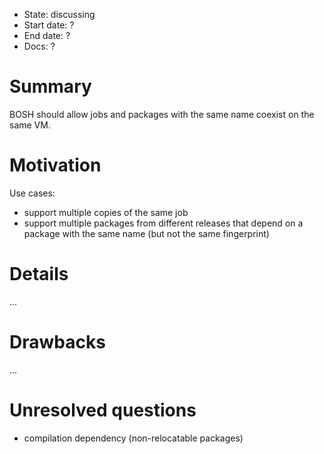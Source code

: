 - State: discussing
- Start date: ?
- End date: ?
- Docs: ?

# Summary

BOSH should allow jobs and packages with the same name coexist on the same VM.

# Motivation

Use cases:

- support multiple copies of the same job
- support multiple packages from different releases that depend on a package with the same name (but not the same fingerprint)

# Details

...

# Drawbacks

...

# Unresolved questions

- compilation dependency (non-relocatable packages)
